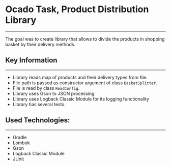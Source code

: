 # Ocado Task, Product Distribution Library

***
The goal was to create library that allows to divide the products in shopping basket by their delivery methods.

## Key Information

***

* Library reads map of products and their delivery types from file.
* File path is passed as constructor argument of class ``BasketSplitter``.
* File is read by class ``ReadConfig``.
* Library uses Gson to JSON processing.
* Library uses Logback Classic Module for its logging functionality
* Library has several tests.

## Used Technologies:
***
* Gradle
* Lombok
* Gson
* Logback Classic Module
* JUnit